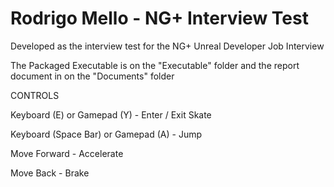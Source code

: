 # Rodrigo Mello - NG+ Interview Test

Developed as the interview test for the NG+ Unreal Developer Job Interview


The Packaged Executable is on the "Executable" folder
and the report document in on the "Documents" folder

CONTROLS

Keyboard (E) or Gamepad (Y) - Enter / Exit Skate

Keyboard (Space Bar) or Gamepad (A) - Jump

Move Forward - Accelerate

Move Back - Brake

